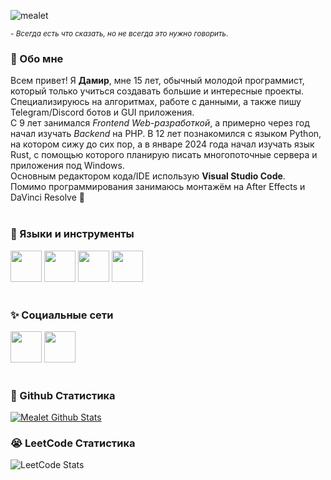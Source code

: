 ![mealet](https://github.com/mealet/mealet/assets/110933288/301f0b80-9be7-43e1-b0cf-4a3be3c1c8f4)

<sup>_- Всегда есть что сказать, но не всегда это нужно говорить._</sup>

### 🧐 Обо мне
Всем привет! Я **Дамир**, мне 15 лет, обычный молодой программист, который только учиться создавать большие и интересные проекты. Специализируюсь на алгоритмах, работе с данными, а также пишу Telegram/Discord ботов и GUI приложения. <br/>
С 9 лет занимался _Frontend Web-разработкой_, а примерно через год начал изучать _Backend_ на PHP. В 12 лет познакомился с языком Python, на котором сижу до сих пор,
а в январе 2024 года начал изучать язык Rust, с помощью которого планирую писать многопоточные сервера и приложения под Windows. <br/>
Основным редактором кода/IDE использую **Visual Studio Code**.<br/>
Помимо программирования занимаюсь монтажём на After Effects и DaVinci Resolve 💫 <br/>
<br/>

### 🔗 Языки и инструменты
<div id="badges">
  <img src="https://cdn.jsdelivr.net/gh/devicons/devicon@latest/icons/python/python-plain.svg" width="50" height="50" /> 
  <img src="https://cdn.jsdelivr.net/gh/devicons/devicon@latest/icons/docker/docker-plain-wordmark.svg" width="50" height="50" />
  <img src="https://cdn.jsdelivr.net/gh/devicons/devicon@latest/icons/git/git-original.svg" width="50 height="50" />
  <img src="https://cdn.jsdelivr.net/gh/devicons/devicon@latest/icons/rust/rust-original.svg" width="50" height="50" />
</div>
<br/>

### ✨ Социальные сети
<div id="badges">
  <a href="https://t.me/@mealet"><img src="https://upload.wikimedia.org/wikipedia/commons/8/83/Telegram_2019_Logo.svg" width="50" height="50" /></a>
  <a href="https://vk.com/damirstash"><img src="https://upload.wikimedia.org/wikipedia/commons/f/f3/VK_Compact_Logo_%282021-present%29.svg" width="50" height="50" /></a>
</div>
<br/>

### 🤖 Github Статистика

[![Mealet Github Stats](https://github-readme-stats.vercel.app/api?username=mealet&theme=dark)](https://github.com/mealet)

### 😭 LeetCode Статистика

![LeetCode Stats](https://leetcard.jacoblin.cool/mealet?theme=dark&font=Artifika)
